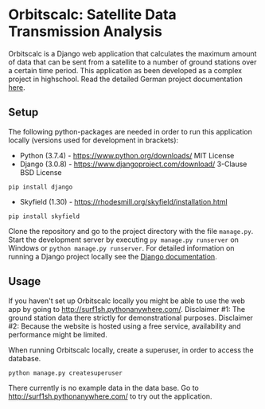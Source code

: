 # Orbitscalc: Satellite Data Transmission Analysis
Orbitscalc is a Django web application that calculates the maximum amount of data that can be sent from a satellite to a number of ground stations over a certain time period.
This application as been developed as a complex project in highschool. Read the detailed German project documentation [here](https://github.com/Surf1sh/BeLL/blob/master/Dokumentation%20BeLL.pdf). 

## Setup
The following python-packages are needed in order to run this application locally (versions used for development in brackets):
* Python (3.7.4) - https://www.python.org/downloads/ MIT License
* Django (3.0.8) - https://www.djangoproject.com/download/ 3-Clause BSD License
````
pip install django
````
* Skyfield (1.30) - https://rhodesmill.org/skyfield/installation.html
````
pip install skyfield
````
Clone the repository and go to the project directory with the file `manage.py`.
Start the development server by executing `py manage.py runserver` on Windows or `python manage.py runserver`.
For detailed information on running a Django project locally see the [Django documentation](https://docs.djangoproject.com/en/).

## Usage
If you haven't set up Orbitscalc locally you might be able to use the web app by going to http://surf1sh.pythonanywhere.com/.
Disclaimer #1: The ground station data there strictly for demonstrational purposes.
Disclaimer #2: Because the website is hosted using a free service, availability and performance might be limited.

When running Orbitscalc locally, create a superuser, in order to access the database.
````
python manage.py createsuperuser
````
There currently is no example data in the data base. Go to http://surf1sh.pythonanywhere.com/ to try out the application.